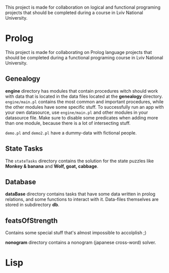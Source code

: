 This project is made for collaboration on logical and functional programing projects that should be completed during a course in Lviv National University.

Prolog
==============

This project is made for collaborating on Prolog language projects that should be completed during a functional programing course in Lviv National University.

Genealogy
---------

**engine** directory has modules that contain procedures witch should work with data that is located in the data files located at the **genealogy** directory. `engine/main.pl` contains the most common and important procedures, while the other modules have some specific stuff.
To successfully run an app with your own datasource, use `engine/main.pl` and other modules in your datasource file. Make sure to disable some predicates when adding more than one module, because there is a lot of intersecting stuff. 

`demo.pl` and `demo2.pl` have a dummy-data with fictional people.

State Tasks
-----------

The `stateTasks` directory contains the solution for the state puzzles like **Monkey & banana** and **Wolf, goat, cabbage**.

Database
--------

**dataBase** directory contains tasks that have some data written in prolog relations, and some functions to interact with it. Data-files themselves are stored in subdirectory **db**.

featsOfStrength
---------------

Contains some special stuff that's almost impossible to accolplish ;)

**nonogram** directory contains a nonogram (japanese cross-word) solver.

Lisp
====